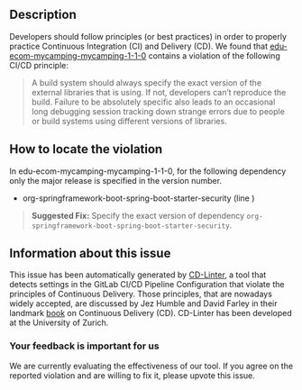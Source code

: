 
## Description
Developers should follow principles (or best practices) in order to properly practice Continuous Integration (CI) and Delivery (CD).
We found that [edu-ecom-mycamping-mycamping-1-1-0](https://gitlab.com/ECOM-Mycamping/mycamping/blob/master/.gitlab-ci.yml) contains a violation of the following CI/CD principle:

> A build system should always specify the exact version of the external libraries that is using.
If not, developers can’t reproduce the build. Failure to be absolutely specific also leads to an occasional long debugging session tracking down strange errors due to people or build systems using different versions of libraries.

## How to locate the violation

In edu-ecom-mycamping-mycamping-1-1-0, for the following dependency only the major release is specified in the version number.

* org-springframework-boot-spring-boot-starter-security (line )

> **Suggested Fix:** Specify the exact version of dependency `org-springframework-boot-spring-boot-starter-security`.

## Information about this issue

This issue has been automatically generated by [CD-Linter](https://gitlab.com/Jancso/configuration-analytics), a tool that detects settings in the GitLab CI/CD Pipeline Configuration that violate the principles of Continuous Delivery. Those principles, that are nowadays widely accepted, are discussed by Jez Humble and David Farley in their landmark [book](https://www.oreilly.com/library/view/continuous-delivery-reliable/9780321670250/) on Continuous Delivery (CD). CD-Linter has been developed at the University of Zurich.

### Your feedback is important for us
We are currently evaluating the effectiveness of our tool. If you agree on the reported violation and are willing to fix it, please upvote this issue.
